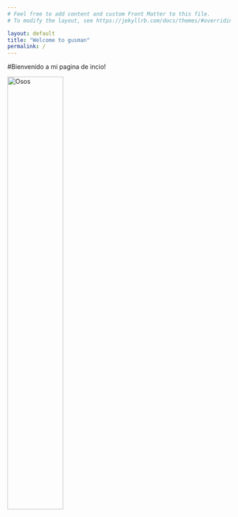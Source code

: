 ```yaml
---
# Feel free to add content and custom Front Matter to this file.
# To modify the layout, see https://jekyllrb.com/docs/themes/#overriding-theme-defaults

layout: default
title: "Welcome to gusman"
permalink: /
---
```


#Bienvenido a mi pagina de incio!

<img src="https://marketing4ecommerce.net/wp-content/uploads/2022/04/ositos-e1650298306276.jpg" alt="Osos" style="width: 50%; height: auto;" />
